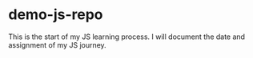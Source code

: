 # demo-js-repo

This is the start of my JS learning process. I will document the date and assignment of my JS journey.
